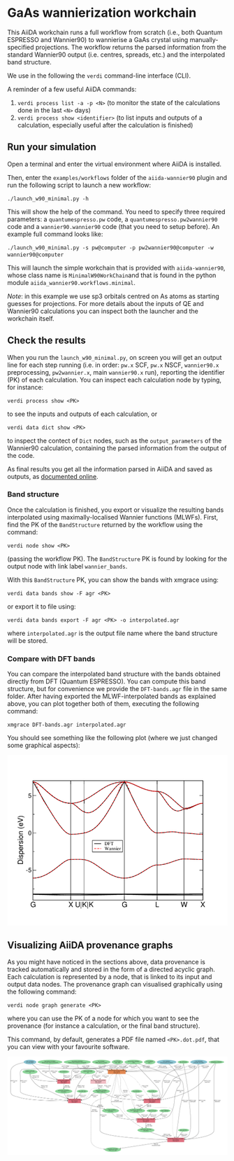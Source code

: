 # GaAs wannierization workchain

This AiiDA workchain runs a full workflow from scratch (i.e., both Quantum ESPRESSO and Wannier90) to wannierise a GaAs crystal using manually-specified projections.
The workflow returns the parsed information from the standard Wannier90 output (i.e. centres, spreads, etc.) and the interpolated band structure.

We use in the following the `verdi` command-line interface (CLI). 

A reminder of a few useful AiiDA commands:
1. `verdi process list -a -p <N>` (to monitor the state of the calculations done in the last `<N>` days)
1. `verdi process show <identifier>` (to list inputs and outputs of a calculation, especially useful after the calculation is finished) 

## Run your simulation

Open a terminal and enter the virtual environment where AiiDA is installed.

Then, enter the `examples/workflows` folder of the `aiida-wannier90` plugin and run the following script to launch a new workflow:
```    
./launch_w90_minimal.py -h
``` 
This will show the help of the command. You need to specify three required parameters: a `quantumespresso.pw` code, a `quantumespresso.pw2wannier90` code and a `wannier90.wannier90` code (that you need to setup before).
An example full command looks like:
```
./launch_w90_minimal.py -s pw@computer -p pw2wannier90@computer -w wannier90@computer
```

This will launch the simple workchain that is provided with `aiida-wannier90`, whose class name is `MinimalW90WorkChain`and that is found in the python module `aiida_wannier90.workflows.minimal`.

*Note*: in this example we use sp3 orbitals centred on As atoms as starting guesses for projections. For more 
details about the inputs of QE and Wannier90 calculations you can inspect both the launcher and the workchain itself.

## Check the results

When you run the `launch_w90_minimal.py`, on screen you will get an output line for each step running (i.e. in order: `pw.x` SCF, `pw.x` NSCF, `wannier90.x` preprocessing, `pw2wannier.x`, main `wannier90.x` run), reporting the identifier (PK) of each calculation. You can inspect each calculation node by typing, for instance:
``` 
verdi process show <PK>
```
to see the inputs and outputs of each calculation, or
``` 
verdi data dict show <PK>
``` 
to inspect the contect of `Dict` nodes, such as the `output_parameters` of the Wannier90 calculation, containing the parsed information from the output of the code.

As final results you get all the information parsed in AiiDA and saved as outputs, as [documented online](https://aiida-wannier90.readthedocs.io/en/latest/index.html).

### Band structure

Once the calculation is finished, you export or visualize the resulting bands interpolated using maximally-localised Wannier functions (MLWFs).
First, find the PK of the `BandStructure` returned by the workflow using the command:
```
verdi node show <PK>
```
(passing the workflow PK). The `BandStructure` PK is found by looking for the output node with link label `wannier_bands`.

With this `BandStructure` PK, you can show the bands with xmgrace using:
```
verdi data bands show -F agr <PK> 
```
or export it to file using:
```
verdi data bands export -F agr <PK> -o interpolated.agr
```
where `interpolated.agr` is the output file name where the band structure will be stored.

### Compare with DFT bands

You can compare the interpolated band structure with the bands obtained directly from DFT (Quantum ESPRESSO).
You can compute this band structure, but for convenience 
we provide the `DFT-bands.agr` file in the same folder.
After having exported the MLWF-interpolated bands as explained above, you can plot together both of them, executing the following command:
```
xmgrace DFT-bands.agr interpolated.agr 
```

You should see something like the following plot (where we just changed some graphical aspects):

![Comparison of DFT and Wannier band structures](img/comparison.png "Band structure comparison")

## Visualizing AiiDA provenance graphs

As you might have noticed in the sections above, data provenance is tracked automatically and stored in the form of a directed acyclic graph.  
Each  calculation is represented by a node, that is linked to its input and output data nodes.
The provenance graph can visualised graphically using the following command:
```
verdi node graph generate <PK>
```   
where you can use the PK of a node for which you want to see the provenance (for instance a calculation, or the final band structure).

This command, by default, generates a PDF file named `<PK>.dot.pdf`, that you can view with your favourite software.

![Example of the provenance graph of the band structure generated by the workflow](img/provenance.png "Band structure provenance graph")


